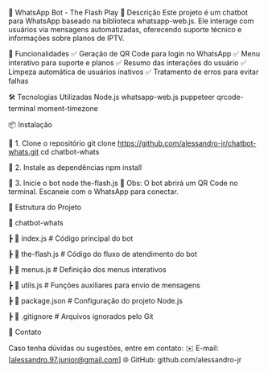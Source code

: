 📢 WhatsApp Bot - The Flash Play
📌 Descrição
Este projeto é um chatbot para WhatsApp baseado na biblioteca whatsapp-web.js. Ele interage com usuários via mensagens automatizadas, oferecendo suporte técnico e informações sobre planos de IPTV.

🚀 Funcionalidades
✅ Geração de QR Code para login no WhatsApp
✅ Menu interativo para suporte e planos
✅ Resumo das interações do usuário
✅ Limpeza automática de usuários inativos
✅ Tratamento de erros para evitar falhas

🛠️ Tecnologias Utilizadas
Node.js
whatsapp-web.js
puppeteer
qrcode-terminal
moment-timezone

📦 Instalação

🔹 1. Clone o repositório
git clone https://github.com/alessandro-jr/chatbot-whats.git
cd chatbot-whats

🔹 2. Instale as dependências
npm install

🔹 3. Inicie o bot
node the-flash.js
📌 Obs: O bot abrirá um QR Code no terminal. Escaneie com o WhatsApp para conectar.

📖 Estrutura do Projeto

📂 chatbot-whats

┣ 📜 index.js             # Código principal do bot
 
┣ 📜 the-flash.js         # Código do fluxo de atendimento do bot
 
┣ 📜 menus.js             # Definição dos menus interativos
 
┣ 📜 utils.js             # Funções auxiliares para envio de mensagens
 
┣ 📜 package.json         # Configuração do projeto Node.js
 
┣ 📜 .gitignore           # Arquivos ignorados pelo Git

📧 Contato

Caso tenha dúvidas ou sugestões, entre em contato:
✉️ E-mail: [alessandro.97.junior@gmail.com]
🌐 GitHub: github.com/alessandro-jr
